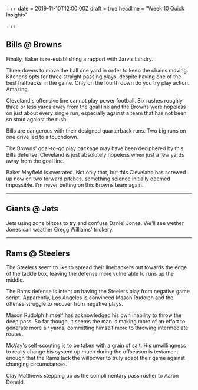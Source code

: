 +++
date = 2019-11-10T12:00:00Z
draft = true
headline = "Week 10 Quick Insights"

+++
## Bills @ Browns

Finally, Baker is re-establishing a rapport with Jarvis Landry.

Three downs to move the ball one yard in order to keep the chains moving. Kitchens opts for three straight passing plays, despite having one of the best halfbacks in the game. Only on the fourth down do you try play action. Amazing.

Cleveland's offensive line cannot play power football. Six rushes roughly three or less yards away from the goal line and the Browns were hopeless on just about every single run, especially against a team that has not been so stout against the rush.

Bills are dangerous with their designed quarterback runs. Two big runs on one drive led to a touchdown.

The Browns' goal-to-go play package may have been deciphered by this Bills defense. Cleveland is just absolutely hopeless when just a few yards away from the goal line.

Baker Mayfield is overrated. Not only that, but this Cleveland has screwed up now on two forward pitches, something science initially deemed impossible. I'm never betting on this Browns team again.

***

## Giants @ Jets

Jets using zone blitzes to try and confuse Daniel Jones. We'll see wether Jones can weather Gregg Williams' trickery.

***

## Rams @ Steelers

The Steelers seem to like to spread their linebackers out towards the edge of the tackle box, leaving the defense more vulnerable to runs up the middle.

The Rams defense is intent on having the Steelers play from negative game script. Apparently, Los Angeles is convinced Mason Rudolph and the offense struggle to recover from negative plays.

Mason Rudolph himself has acknowledged his own inability to throw the deep pass. So far though, it seems the man is making more of an effort to generate more air yards, committing himself more to throwing intermediate routes. 

McVay's self-scouting is to be taken with a grain of salt. His unwillingness to really change his system up much during the offseason is testament enough that the Rams lack the willpower to truly adapt their game against changing circumstances.

Clay Matthews stepping up as the complimentary pass rusher to Aaron Donald.